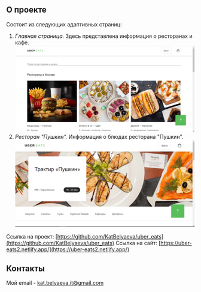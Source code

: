 ## О проекте

Состоит из следующих адаптивных страниц:

1. _Главная страница._ Здесь представлена информация о ресторанах и кафе.
![](screen_index.png)
2. _Ресторан "Пушкин"._ Информация о блюдах ресторана "Пушкин".
![](screen_pushkin.png)

Ссылка на проект: [https://github.com/KatBelyaeva/uber_eats](https://github.com/KatBelyaeva/uber_eats)
Ссылка на сайт: [https://uber-eats2.netlify.app/](https://uber-eats2.netlify.app/)

## Контакты

Мой email - [kat.belyaeva.it@gmail.com](kat.belyaeva.it@gmail.com)




